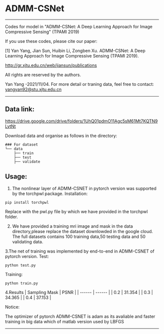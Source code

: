 # ADMM-CSNet

***********************************************************************************************************

Codes for model in "ADMM-CSNet: A Deep Learning Approach for Image Compressive Sensing" (TPAMI 2019)
 
If you use these codes, please cite our paper:

[1] Yan Yang, Jian Sun, Huibin Li, Zongben Xu. ADMM-CSNet: A Deep Learning Approach for Image Compressive Sensing (TPAMI 2019).

http://gr.xjtu.edu.cn/web/jiansun/publications

All rights are reserved by the authors.

Yan Yang -2021/11/04. For more detail or traning data, feel free to contact: yangyan92@stu.xjtu.edu.cn


***********************************************************************************************************



## Data link: 
https://drive.google.com/drive/folders/1UhQ01pdmO11Agc5sM61Mt7KQTN9LytNt

Download data and organise as follows in the directory:
```
### For dataset         
└── data
    ├── train
    ├── test
    ├── validate
```
## Usage:

1. The nonlinear layer of ADMM-CSNET in pytorch version was supported by the torchpwl package.
Installation:

```
pip install torchpwl
```

Replace with the pwl.py file by which we have provided in the torchpwl folder.


2. We have provided a training mri image and mask in the data directory,please replace the dataset downlowded in the google cloud.
   The full datasets contains 100 training data,50 testing data and 50 validating data.

3.The net of training was implemented by end-to-end in ADMM-CSNET of pytorch version.
Test:

```
python test.py
```

Training:

```
python train.py
```

4.Results
| Sampling Mask | PSNR |
| ------ | ------ |
| 0.2 | 31.354 |
| 0.3 | 34.365 |
| 0.4 | 37.153 |

Notice:

The optimizer of pytorch ADMM-CSNET is adam as its avaliable and faster training in big data which of matlab version used by LBFGS
***********************************************************************************************************
